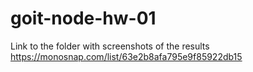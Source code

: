 # goit-node-hw-01

Link to the folder with screenshots of the results https://monosnap.com/list/63e2b8afa795e9f85922db15
